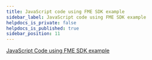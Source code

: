```yaml
---
title: JavaScript code using FME SDK example
sidebar_label: JavaScript code using FME SDK example
helpdocs_is_private: false
helpdocs_is_published: true
sidebar_position: 11
---
```


<p>
  <button hidden style={{borderRadius:'8px', border:'1px', fontFamily:'Courier New', fontWeight:'800', textAlign:'left'}}> help.split.io link: https://help.split.io/hc/en-us/articles/360018619691-JavaScript-Code-using-Split-SDK-example </button>
</p>

[JavaScript Code using FME SDK example](https://github.com/Split-Community/Split-SDKs-Examples/tree/main/JavaScript-SDK)